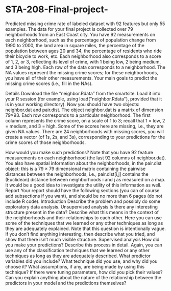 # STA-208-Final-project-
Predicted missing crime rate of labeled dataset with 92 features but only 55 examples. 
The data for your final project is collected over 79 neighborhoods from an East Coast city. You have 92 measurements on each neighborhood, such as the percentage of population change from 1990 to 2000, the land area in square miles, the percentage of the population between ages 20 and 34, the percentage of residents who ride their bicycle to work, etc. Each neighborhood also corresponds to a score of 1, 2, or 3, reflecting its level of crime, with 1 being low, 2 being medium, and 3 being high.
Each row of the data corresponds to a neighborhood. The NA values represent the missing crime scores; for these neighborhoods, you have all of their other measurements. Your main goals to predict the missing crime scores (i.e., fill in the NAs).

Details
Download the file “neighbor.Rdata” from the smartsite. Load it into your R session (for example, using load("neighbor.Rdata"), provided that it is in your working directory). Now you should have two objects: neighbor.dat and pair.dist.
The object neighbor.dat is a matrix of dimension 79×93. Each row corresponds to a particular neighborhood. The first column represents the crime score, on a scale of 1 to 3; recall that 1 = low, 2 = medium, and 3 = high. Some of the scores here are missing, i.e., they are given NA values. There are 24 neighborhoods with missing scores, you will create a vector (of 1s, 2s, and 3s), corresponding to your predictions for the crime scores of those neighborhoods.

How would you make such predictions? Note that you have 92 feature measurements on each neighborhood (the last 92 columns of neighbor.dat). You also have spatial information about the neighborhoods, in the pair.dist object: this is a 79 × 79 dimensional matrix containing the pairwise distances between the neighborhoods, i.e., pair.dist[i,j] contains the (Euclidean) distance between neighborhoods i and j as measured on a map. It would be a good idea to investigate the utility of this information as well.
Report
Your report should have the following sections (you can of course add subsections if you want), and should be no more than 6 pages (do not include R code).
Introduction Describe the problem and possibly do some exploratory data analysis.
Unsupervised analysis Is there any interesting structure present in the data? Describe what this means in the context of the neighborhoods and their relationships to each other. Here you can use some of the techniques that we learned or any other techniques as long as they are adequately explained. Note that this question is intentionally vague. If you don’t find anything interesting, then describe what you tried, and show that there isn’t much visible structure.
Supervised analysis How did you make your predictions? Describe this process in detail. Again, you can use any of the classification techniques that we learned or any other techniques as long as they are adequately described. What predictor variables did you include? What technique did you use, and why did you choose it? What assumptions, if any, are being made by using this technique? If there were tuning parameters, how did you pick their values? Can you explain anything about the nature of the relationship between the predictors in your model and the predictions themselves?
